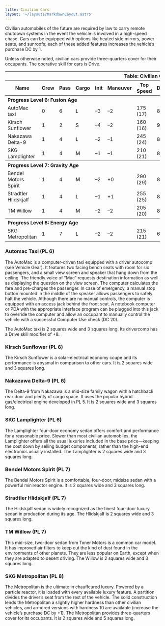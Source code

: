 ```yaml
---
title: Civilian Cars
layout: '~/layouts/MarkdownLayout.astro'
---
```

Civilian automobiles of the future are required by law to carry remote
shutdown systems in the event the vehicle is involved in a high-speed chase.
Cars can be equipped with options like heated side mirrors, power seats, and
sunroofs; each of these added features increases the vehicle’s purchase DC by
1.

Unless otherwise noted, civilian cars provide three-quarters cover for their
occupants. The operative skill for cars is Drive.


<table> <tr><th colspan="13">Table: Civilian Cars</th></tr> <tr><th>Name</th><th>Crew</th><th>Pass</th><th>Cargo</th><th>Init</th><th>Maneuver</th><th>Top Speed</th><th>Defense</th><th>Hard</th><th>Hit Points</th><th>Size</th><th>Purchase DC</th><th>Restriction</th></tr> <tr><th colspan="13" style="text-align: left">Progress Level 6: Fusion Age</th></tr> <tr><td>AutoMac taxi</td><td>0</td><td>6</td><td>L</td><td>–3</td><td>–2</td><td>175 (17)</td><td>8</td><td>5</td><td>34</td><td>H</td><td>31</td><td>Lic (+1)</td></tr> <tr class="shaded"><td>Kirsch Sunflower</td><td>1</td><td>2</td><td>S</td><td>–4</td><td>–2</td><td>160 (16)</td><td>9</td><td>5</td><td>25</td><td>L</td><td>27</td><td>Lic (+1)</td></tr> <tr><td>Nakazawa Delta-9</td><td>1</td><td>4</td><td>L</td><td>–2</td><td>–1</td><td>245 (24)</td><td>8</td><td>5</td><td>34</td><td>H</td><td>31</td><td>Lic (+1)</td></tr> <tr class="shaded"><td>SKG Lamplighter</td><td>1</td><td>4</td><td>M</td><td>–1</td><td>–1</td><td>210 (21)</td><td>8</td><td>5</td><td>32</td><td>H</td><td>28</td><td>Lic (+1)</td></tr> <tr><th colspan="13" style="text-align: left">Progress Level 7: Gravity Age</th></tr> <tr><td>Bendel Motors Spirit</td><td>1</td><td>4</td><td>M</td><td>–2</td><td>+0</td><td>290 (29)</td><td>8</td><td>5</td><td>36</td><td>H</td><td>29</td><td>Lic (+1)</td></tr> <tr class="shaded"><td>Stradtler Hlidskjalf</td><td>1</td><td>4</td><td>L</td><td>–1</td><td>+1</td><td>255 (25)</td><td>8</td><td>5</td><td>35</td><td>H</td><td>36</td><td>Lic (+1)</td></tr> <tr><td>TM Willow</td><td>1</td><td>4</td><td>M</td><td>–2</td><td>–2</td><td>205 (20)</td><td>8</td><td>5</td><td>35</td><td>H</td><td>28</td><td>Lic (+1)</td></tr> <tr class="shaded"><th colspan="13" style="text-align: left">Progress Level 8: Energy Age</th></tr> <tr><td>SKG Metropolitan</td><td>1</td><td>7</td><td>L</td><td>–2</td><td>–2</td><td>215 (21)</td><td>6</td><td>6</td><td>41</td><td>G</td><td>42</td><td>Lic (+1)</td></tr> </table>



### Automac Taxi (PL 6)

The AutoMac is a computer-driven taxi equipped with a driver autocomp (see
Vehicle Gear). It features two facing bench seats with room for six
passengers, and a small view screen and speaker that hang down from the
ceiling. The friendly voice of “Mac” requests destination information as well
as displaying the question on the view screen. The computer calculates the
fare and pre-charges the passenger. In case of emergency, a manual stop button
mounted in the middle of the speaker allows passengers to safely halt the
vehicle. Although there are no manual controls, the computer is equipped with
an access jack behind the front seat. A notebook computer or PDA with the
appropriate interface program can be plugged into this jack to override the
computer and allow an occupant to manually control the vehicle with a
successful Computer Use check (DC 20).

The AutoMac taxi is 2 squares wide and 3 squares long. Its drivercomp has a
Drive skill modifier of +8.

### Kirsch Sunflower (PL 6)

The Kirsch Sunflower is a solar-electrical economy coupe and its performance
is abysmal in comparison to other cars. It is 2 squares wide and 3 squares
long.

### Nakazawa Delta-9 (PL 6)

The Delta-9 from Nakazawa is a mid-size family wagon with a hatchback rear
door and plenty of cargo space. It uses the popular hybrid gas/electrical
engine developed in PL 5. It is 2 squares wide and 3 squares long.

### SKG Lamplighter (PL 6)

The Lamplighter four-door economy sedan offers comfort and performance for a
reasonable price. Slower than most civilian automobiles, the Lamplighter
offers all the usual luxuries included in the base price—keeping the cost down
by selling budget components, rather than the high-end electronics usually
installed. The Lamplighter is 2 squares wide and 3 squares long.

### Bendel Motors Spirit (PL 7)

The Bendel Motors Spirit is a comfortable, four-door, midsize sedan with a
powerful minireactor engine. It is 2 squares wide and 3 squares long.

### Stradtler Hlidskjalf (PL 7)

The Hlidskjalf sedan is widely recognized as the finest four-door luxury sedan
in production during its age. The Hlidskjalf is 2 squares wide and 3 squares
long.

### TM Willow (PL 7)

This mid-size, two-door sedan from Toner Motors is a common car model. It has
improved air filters to keep out the kind of dust found in the environments of
other planets. They are less popular on Earth, except when they are adapted to
desert driving. The Willow is 2 squares wide and 3 squares long.

### SKG Metropolitan (PL 8)

The Metropolitan is the ultimate in chauffeured luxury. Powered by a particle
reactor, it is loaded with every available luxury feature. A partition divides
the driver’s seat from the rest of the vehicle. The solid construction lends
the Metropolitan a slightly higher hardness than other civilian vehicles, and
armored versions with hardness 10 are available (increase the vehicle’s
purchase DC by +1). The Metropolitan provides three-quarters cover for its
occupants. It is 2 squares wide and 5 squares long.

